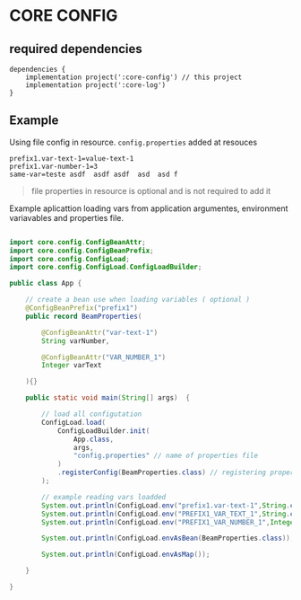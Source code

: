 # CORE CONFIG

## required dependencies

```
dependencies {
    implementation project(':core-config') // this project
    implementation project(':core-log')
}
```


## Example

Using file config in resource. `config.properties` added at resouces
```
prefix1.var-text-1=value-text-1
prefix1.var-number-1=3
same-var=teste asdf  asdf asdf  asd  asd f
```
> file properties in resource is optional and is not required to add it

Example aplicattion loading vars from application argumentes, environment variavables and properties file.
```java

import core.config.ConfigBeanAttr;
import core.config.ConfigBeanPrefix;
import core.config.ConfigLoad;
import core.config.ConfigLoad.ConfigLoadBuilder;

public class App {

    // create a bean use when loading variables ( optional )
    @ConfigBeanPrefix("prefix1")
    public record BeamProperties(

        @ConfigBeanAttr("var-text-1")
        String varNumber,

        @ConfigBeanAttr("VAR_NUMBER_1")
        Integer varText

    ){}

    public static void main(String[] args)  {

        // load all configutation
        ConfigLoad.load(
            ConfigLoadBuilder.init(
                App.class, 
                args, 
                "config.properties" // name of properties file
            )
            .registerConfig(BeamProperties.class) // registering properties bean
        );

        // example reading vars loadded
        System.out.println(ConfigLoad.env("prefix1.var-text-1",String.class));
        System.out.println(ConfigLoad.env("PREFIX1_VAR_TEXT_1",String.class));
        System.out.println(ConfigLoad.env("PREFIX1_VAR_NUMBER_1",Integer.class));

        System.out.println(ConfigLoad.envAsBean(BeamProperties.class));

        System.out.println(ConfigLoad.envAsMap());

    }

}

```
       